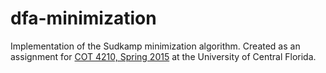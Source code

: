 # dfa-minimization
Implementation of the Sudkamp minimization algorithm. Created as an assignment for [COT 4210, Spring 2015](http://www.cs.ucf.edu/courses/cot4210/spr2015/) at the University of Central Florida.
